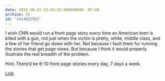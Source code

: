 ```yaml
---
date: 2014-10-31 23:16:22.000000000 -07:00
archive: fb
id: '1414822582'
---
```


I wish CNN would run a front page story *every* time an American teen is killed with a gun, not just when the victim is pretty, white, middle class, and a few of her friend go down with her. Not because I fault them for running the stories that get page views. But because I think it would properly illustrate the real breadth of the problem.

Hint: There’d be 6-10 front page stories every day, 7 days a week.

[Link](http://www.cnn.com/2014/11/01/us/washington-school-shooting/)
